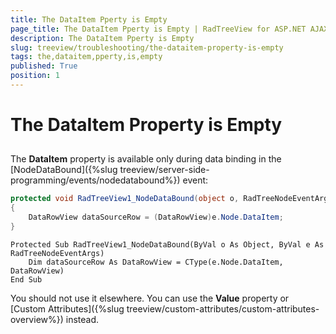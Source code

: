 ```yaml
---
title: The DataItem Pperty is Empty
page_title: The DataItem Pperty is Empty | RadTreeView for ASP.NET AJAX Documentation
description: The DataItem Pperty is Empty
slug: treeview/troubleshooting/the-dataitem-property-is-empty
tags: the,dataitem,pperty,is,empty
published: True
position: 1
---
```


# The DataItem Property is Empty



## 

The **DataItem** property is available only during data binding in the [NodeDataBound]({%slug treeview/server-side-programming/events/nodedatabound%}) event:



````C#	
protected void RadTreeView1_NodeDataBound(object o, RadTreeNodeEventArgs e)
{
    DataRowView dataSourceRow = (DataRowView)e.Node.DataItem;
}
````
````VB.NET
Protected Sub RadTreeView1_NodeDataBound(ByVal o As Object, ByVal e As RadTreeNodeEventArgs)
    Dim dataSourceRow As DataRowView = CType(e.Node.DataItem, DataRowView)
End Sub
````


You should not use it elsewhere. You can use the **Value** property or [Custom Attributes]({%slug treeview/custom-attributes/custom-attributes-overview%}) instead.
